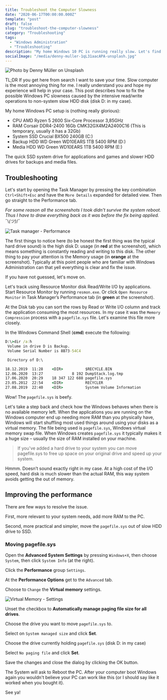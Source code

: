 ```yaml
---
title: Troubleshoot the Computer Slowness
date: "2020-06-17T00:00:00.000Z"
template: "post"
draft: false
slug: "troubleshoot-the-computer-slowness"
category: "Troubleshooting"
tags:
  - "Windows Administration"
  - "Troubleshooting"
description: "My home Windows 10 PC is running really slow. Let's find out what's going on. I'm going to share the troubleshooting approach that might be helpfull."
socialImage: "/media/denny-muller-1qL31aacAPA-unsplash.jpg"
---
```

![Photo by Denny Müller on Unsplash](/media/denny-muller-1qL31aacAPA-unsplash.jpg)

TL;DR If you get here from search I want to save your time. Slow computer is the most annoying thing for me.
I really understand you and hope my experience will help in your case. This post describes how to fix the 
possible Windows PC slowness caused by the intensive read/write operations to non-system slow HDD disk (disk D: in my case). 

My home Windows PC setup is (nothing really glorious):

+ CPU AMD Ryzen 5 2600 Six-Core Processor 3,85GHz
+ RAM Corsair DDR4-2400 16Gb CMK32GX4M2A2400C16 (This is temporary, usually it has a 32Gb)
+ System SSD Crucial BX500 240GB (C:)
+ Backup HDD WD Green WD10EARS 1TB 5400 RPM (D:) 
+ Media HDD WD Green WD10EARS 1TB 5400 RPM (E:) 

The quick SSD system drive for applications and games and slower HDD drives for backups and media files.

## Troubleshooting

Let's start by opening the Task Manager by pressing the key combination `Ctrl+Shift+Esc` and have the `More Details` expanded for detailed view.
Then go straight to the Performance tab.

_For some reason all the screenshots I took didn't survive the system reboot. Thus I have to draw everything back as it was before the fix being applied._
¯\\_(ツ)_/¯

![Task manager - Performance](/media/Annotation_2020-06-18_004246.png)

The first things to notice here (to be honest the first thing was the typical hard drive sound) is the high disk D: usage (in **red** at the screenshot),
which means something is constantly reading and writing to this disk. 
The other thing to pay your attention is the Memory usage (in **orange** at the screenshot).
Typically at this point people who are familiar with Windows Administration can that yell everything is clear and fix the issue.

If you have not guessed, let's move on.

Let's track using Resource Monitor disk Read/Write I/O by applications.
Start Resource Monitor by running `resmon.exe`. Or click `Open Resource Monitor` in Task Manager’s Performance tab (in **green** at the screenshot).

At the Disk tab you can sort the rows by Read or Write I/O column and track the application consuming the most resources.
In my case it was the `Memory Compression` process with a `pagefile.sys` file. Let's examine this file more closely.

In the Windows Command Shell (**cmd**) execute the following:

```cmd
D:\>dir /a:h
 Volume in drive D is Backup.
 Volume Serial Number is 8B73-54C4

 Directory of D:\

18.12.2019  11:28    <DIR>          $RECYCLE.BIN
12.06.2020  13:27             8 192 DumpStack.log.tmp
17.06.2020  20:29    18 347 122 688 pagefile.sys
23.05.2012  22:54    <DIR>          RECYCLER
27.08.2019  22:40    <DIR>          System Volume Information
```

Wow! The `pagefile.sys` is beefy. 

Let's take a step back and check how the Windows behaves when there is no available memory left.
When the applications you are running on the Windows computer end up needing more RAM than you physically have,
Windows will start shuffling most used things around using your disks as a virtual memory. 
The file being used is `pagefile.sys`, Windows virtual memory swap file.
When Windows creates `pagefile.sys` it typically makes it a huge size – usually the size of RAM installed on your machine. 

> If you've added a hard drive to your system you can move pagefile.sys to free up space on your original drive and speed up your system.

Hmmm. Doesn’t sound exactly right in my case.
At a high cost of the I/O speed, hard disk is much slower than the actual RAM, this way system avoids getting the out of memory.

## Improving the performance

There are few ways to resolve the issue.

First, more relevant to your system needs, add more RAM to the PC.

Second, more practical and simpler, move the `pagefile.sys` out of slow HDD drive to SSD.

### Moving pagefile.sys

Open the **Advanced System Settings** by pressing `Windows+X`, then choose `System`, then click `System Info` (at the right).

Click the **Performance** group `Settings`.

At the **Performance Options** get to the `Advanced` tab.

Choose to `Change` the **Virtual memory** settings.

![Virtual Memory - Settings](/media/Annotation_2020-06-18_004638.png)

Unset the checkbox to **Automatically manage paging file size for all drives**.

Choose the drive you want to move `pagefile.sys` to.

Select on `System managed size` and click **Set**.

Choose the drive currently holding `pagefile.sys` (disk D: in my case)

Select `No paging file` and click **Set**.

Save the changes and close the dialog by clicking the OK button.

The System will ask to Reboot the PC.
After your computer boot Windows again you wouldn't believe your PC can work like this (or I should say like it worked when you bought it).

See ya!
